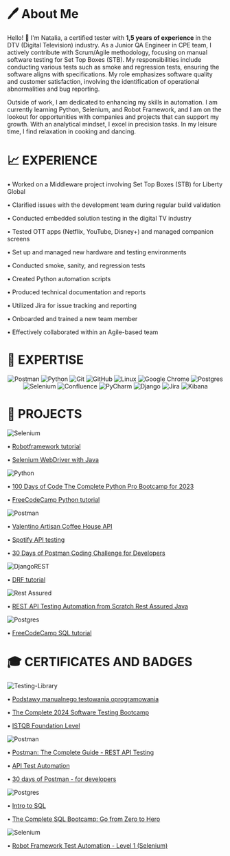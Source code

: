 # 🖊️ About Me

Hello! 👋 I'm Natalia, a certified tester with **1,5 years of experience** in the DTV (Digital Television) industry. As a Junior QA Engineer in CPE team, I actively contribute with Scrum/Agile methodology, focusing on manual software testing for Set Top Boxes (STB). My responsibilities include conducting various tests such as smoke and regression tests, ensuring the software aligns with specifications. My role emphasizes software quality and customer satisfaction, involving the identification of operational abnormalities and bug reporting.

Outside of work, I am dedicated to enhancing my skills in automation. I am currently learning Python, Selenium, and Robot Framework, and I am on the lookout for opportunities with companies and projects that can support my growth. With an analytical mindset, I excel in precision tasks. In my leisure time, I find relaxation in cooking and dancing.

# 📈 EXPERIENCE 

• Worked on a Middleware project involving Set Top Boxes (STB) for Liberty Global

• Clarified issues with the development team during regular build validation

• Conducted embedded solution testing in the digital TV industry

• Tested OTT apps (Netflix, YouTube, Disney+) and managed companion screens

• Set up and managed new hardware and testing environments

• Conducted smoke, sanity, and regression tests

• Created Python automation scripts

• Produced technical documentation and reports

• Utilized Jira for issue tracking and reporting

• Onboarded and trained a new team member

• Effectively collaborated within an Agile-based team


# 🧰 EXPERTISE

<center>

![Postman](https://img.shields.io/badge/Postman-FF6C37?style=for-the-badge&logo=postman&logoColor=white)
![Python](https://img.shields.io/badge/python-3670A0?style=for-the-badge&logo=python&logoColor=ffdd54)
![Git](https://img.shields.io/badge/git-%23F05033.svg?style=for-the-badge&logo=git&logoColor=white)
![GitHub](https://img.shields.io/badge/github-%23121011.svg?style=for-the-badge&logo=github&logoColor=white)
![Linux](https://img.shields.io/badge/Linux-FCC624?style=for-the-badge&logo=linux&logoColor=black)
![Google Chrome](https://img.shields.io/badge/Chrome%20Devtools-4285F4?style=for-the-badge&logo=GoogleChrome&logoColor=white)
![Postgres](https://img.shields.io/badge/postgres-%23316192.svg?style=for-the-badge&logo=postgresql&logoColor=white)
![Selenium](https://img.shields.io/badge/-selenium-%43B02A?style=for-the-badge&logo=selenium&logoColor=white)
![Confluence](https://img.shields.io/badge/confluence-%23172BF4.svg?style=for-the-badge&logo=confluence&logoColor=white)
![PyCharm](https://img.shields.io/badge/pycharm-143?style=for-the-badge&logo=pycharm&logoColor=black&color=black&labelColor=green)
![Django](https://img.shields.io/badge/django-%23092E20.svg?style=for-the-badge&logo=django&logoColor=white)
![Jira](https://img.shields.io/badge/jira-%230A0FFF.svg?style=for-the-badge&logo=jira&logoColor=white)
![Kibana](https://img.shields.io/badge/Kibana-005571?style=for-the-badge&logo=Kibana&logoColor=white)

</center>

# 🚀 PROJECTS
![Selenium](https://img.shields.io/badge/-selenium-%43B02A?style=for-the-badge&logo=selenium&logoColor=white)

• [Robotframework tutorial](https://github.com/Natalia7526/Robotframework_tutorial)

• [Selenium WebDriver with Java](https://github.com/Natalia7526/Selenium-WebDriver-with-Java--Basics-to-Advanced-Frameworks)

![Python](https://img.shields.io/badge/python-3670A0?style=for-the-badge&logo=python&logoColor=ffdd54)

• [100 Days of Code The Complete Python Pro Bootcamp for 2023](https://github.com/Natalia7526/100-Days-of-Code-The-Complete-Python-Pro-Bootcamp-for-2023)

• [FreeCodeCamp Python tutorial](https://github.com/Natalia7526/FreeCodeCamp/tree/main/Python)

![Postman](https://img.shields.io/badge/Postman-FF6C37?style=for-the-badge&logo=postman&logoColor=white)

• [Valentino Artisan Coffee House API](https://github.com/Natalia7526/Software-tester/tree/main/Automated%20API%20Testing/Postman%20API%20Test%20Automation%20for%20Beginners)

• [Spotify API testing](https://github.com/Natalia7526/Software-tester/tree/main/Automated%20API%20Testing/Spotify%20API%20Testing)

• [30 Days of Postman Coding Challenge for Developers](https://github.com/Natalia7526/Software-tester/tree/main/Automated%20API%20Testing/30%20Days%20of%20Postman%20Coding%20Challenge%20for%20Developers)

![DjangoREST](https://img.shields.io/badge/DJANGO-REST-ff1709?style=for-the-badge&logo=django&logoColor=white&color=ff1709&labelColor=gray)

• [DRF tutorial](https://github.com/Natalia7526/DRF_tutorial)

![Rest Assured](https://img.shields.io/badge/Rest%20Assured-brightgreen)

• [REST API Testing Automation from Scratch Rest Assured Java](https://github.com/Natalia7526/Rest-API-Testing-Automation-from-Scratch-Rest-Assured-Java)

![Postgres](https://img.shields.io/badge/postgres-%23316192.svg?style=for-the-badge&logo=postgresql&logoColor=white)

• [FreeCodeCamp SQL tutorial](https://github.com/Natalia7526/FreeCodeCamp/tree/main/SQL)

# 🎓 CERTIFICATES AND BADGES
![Testing-Library](https://img.shields.io/badge/Testing-%23E33332?style=for-the-badge&logo=testing-library&logoColor=white)

• [Podstawy manualnego testowania oprogramowania](https://www.udemy.com/certificate/UC-7c692f6f-d699-486c-bdfc-780570de9558/)

• [The Complete 2024 Software Testing Bootcamp](https://www.udemy.com/certificate/UC-db034715-823e-4731-92cf-ac6a81646cfe/)

• [ISTQB Foundation Level](https://drive.google.com/file/d/1AB0wAE7InL-OYQPLH2DsXrFgMxRkc2md/view)

![Postman](https://img.shields.io/badge/Postman-FF6C37?style=for-the-badge&logo=postman&logoColor=white)

• [Postman: The Complete Guide - REST API Testing](https://consultred.udemy.com/certificate/UC-10f7559c-2bdb-4e01-8b03-5c1a75c8f0d9/?utm_campaign=email&utm_medium=email&utm_source=sendgrid.com)

• [API Test Automation](https://badgr.com/public/assertions/KPNcqELoSwySEJJDAPGdOA?identity__email=natalia.jasiczak96@gmail.com)

• [30 days of Postman - for developers](https://badgr.com/public/assertions/tQ45DeP6T52ODmvrLc1UTQ?identity__email=natalia.jasiczak96@gmail.com&action=download)

![Postgres](https://img.shields.io/badge/postgres-%23316192.svg?style=for-the-badge&logo=postgresql&logoColor=white)

• [Intro to SQL](https://www.kaggle.com/learn/certification/nataliajasiczak/intro-to-sql)

• [The Complete SQL Bootcamp: Go from Zero to Hero](https://udemy-certificate.s3.amazonaws.com/pdf/UC-da3e16d9-a26f-4213-a96b-47740cd691c4.pdf)

![Selenium](https://img.shields.io/badge/-selenium-%43B02A?style=for-the-badge&logo=selenium&logoColor=white)

• [Robot Framework Test Automation - Level 1 (Selenium)](https://www.udemy.com/certificate/UC-4eb13aa5-0598-4021-84c2-9347a344c15b/)
